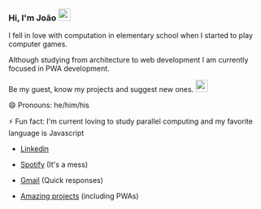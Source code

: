 ### Hi, I'm João <img width="24px" src="https://img.icons8.com/dusk/64/000000/v-live.png"/>

I fell in love with computation in elementary school when I started to play computer games. 

Although studying from architecture to web development I am currently focused in PWA development.

Be my guest, know my projects and suggest new ones. <img width="24px" src="https://img.icons8.com/plasticine/100/000000/idea.png"/>

😄 Pronouns: he/him/his

⚡ Fun fact: I'm current loving to study parallel computing and my favorite language is Javascript

- [Linkedin](https://www.linkedin.com/in/jo%C3%A3o-pedro-s-39abb4115/)

- [Spotify](https://open.spotify.com/user/21nhwoarbqw26ryoauqfrot5i?si=8e8FSM77RUuQIUV_76S_bg) (It's a mess)

- [Gmail](jpedross1999@gmail.com) (Quick responses)

- [Amazing projects](https://github.com/petcomputacaoufrgs) (including PWAs)
